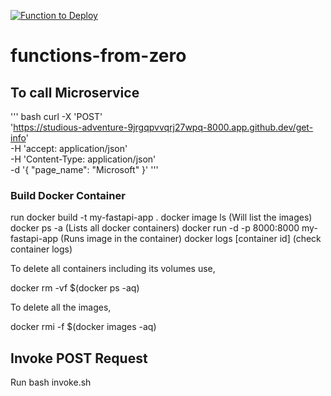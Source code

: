 [![Function to Deploy](https://github.com/AmadGakkhar/functions-from-zero/actions/workflows/main.yml/badge.svg)](https://github.com/AmadGakkhar/functions-from-zero/actions/workflows/main.yml)

# functions-from-zero

## To call Microservice

''' bash
curl -X 'POST' \
  'https://studious-adventure-9jrgqpvvqrj27wpq-8000.app.github.dev/get-info' \
  -H 'accept: application/json' \
  -H 'Content-Type: application/json' \
  -d '{
  "page_name": "Microsoft"
}'
'''
### Build Docker Container
run
docker build -t my-fastapi-app .
docker image ls (Will list the images)
docker ps -a (Lists all docker containers)
docker run -d -p 8000:8000 my-fastapi-app (Runs image in the container)
docker logs [container id] (check container logs)


To delete all containers including its volumes use,

docker rm -vf $(docker ps -aq)

To delete all the images,

docker rmi -f $(docker images -aq)

## Invoke POST Request

Run
bash invoke.sh

